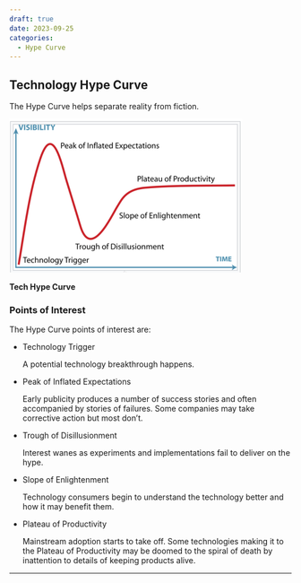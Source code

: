 ```yaml
---
draft: true 
date: 2023-09-25
categories:
  - Hype Curve
---
```


## Technology Hype Curve

The Hype Curve helps separate reality from fiction.

![Hype Curve](../img/tech_hype_curve.png)

**Tech Hype Curve**


### Points of Interest

The Hype Curve points of interest are:

- Technology Trigger

    A potential technology breakthrough happens.

- Peak of Inflated Expectations  

    Early publicity produces a number of success stories and often accompanied by stories of failures. Some companies may take corrective action but most don’t.

- Trough of Disillusionment

    Interest wanes as experiments and implementations fail to deliver on the hype.

- Slope of Enlightenment
  
    Technology consumers begin to understand the technology better and how it may benefit them.

- Plateau of Productivity
  
    Mainstream adoption starts to take off. Some technologies making it to the Plateau of Productivity may be doomed to the spiral of death by inattention to details of keeping products alive.

---
